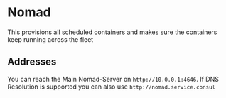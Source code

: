 # Nomad
This provisions all scheduled containers and makes sure the containers keep running across the fleet

## Addresses
You can reach the Main Nomad-Server on `http://10.0.0.1:4646`. If DNS Resolution is supported you can also use `http://nomad.service.consul`